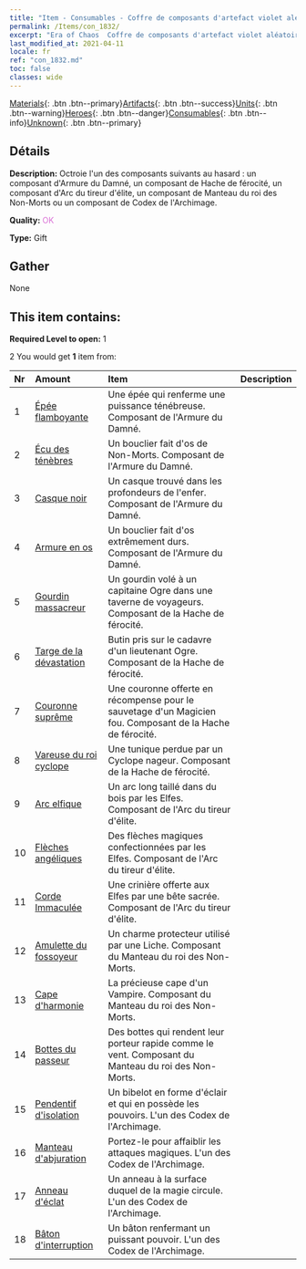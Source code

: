 ```yaml
---
title: "Item - Consumables - Coffre de composants d'artefact violet aléatoire"
permalink: /Items/con_1832/
excerpt: "Era of Chaos  Coffre de composants d'artefact violet aléatoire"
last_modified_at: 2021-04-11
locale: fr
ref: "con_1832.md"
toc: false
classes: wide
---
```

 [Materials](/fr/Items/){: .btn .btn--primary}[Artifacts](/fr/Items/Artifacts/){: .btn .btn--success}[Units](/fr/Items/Units/){: .btn .btn--warning}[Heroes](/fr/Items/Heroes/){: .btn .btn--danger}[Consumables](/fr/Items/Consumables/){: .btn .btn--info}[Unknown](/fr/Items/Unknown/){: .btn .btn--primary}

## Détails
 **Description:** Octroie l'un des composants suivants au hasard : un composant d'Armure du Damné, un composant de Hache de férocité, un composant d'Arc du tireur d'élite, un composant de Manteau du roi des Non-Morts ou un composant de Codex de l'Archimage.

 **Quality:** <span style="color: #DA70D6">OK</span>

 **Type:** Gift

## Gather

  None

## This item contains:

 **Required Level to open:** 1

 2 You would get **1** item  from:

  | Nr | Amount |     Item    | Description |
  |:---|:-------|:------------|:-----------:|
  | 1 | [Épée flamboyante](/fr/Items/art_121/) | Une épée qui renferme une puissance ténébreuse. Composant de l'Armure du Damné. | 
  | 2 | [Écu des ténèbres](/fr/Items/art_122/) | Un bouclier fait d'os de Non-Morts. Composant de l'Armure du Damné. | 
  | 3 | [Casque noir](/fr/Items/art_123/) | Un casque trouvé dans les profondeurs de l'enfer. Composant de l'Armure du Damné. | 
  | 4 | [Armure en os](/fr/Items/art_124/) | Un bouclier fait d'os extrêmement durs. Composant de l'Armure du Damné. | 
  | 5 | [Gourdin massacreur](/fr/Items/art_125/) | Un gourdin volé à un capitaine Ogre dans une taverne de voyageurs. Composant de la Hache de férocité. | 
  | 6 | [Targe de la dévastation](/fr/Items/art_126/) | Butin pris sur le cadavre d'un lieutenant Ogre. Composant de la Hache de férocité. | 
  | 7 | [Couronne suprême](/fr/Items/art_127/) | Une couronne offerte en récompense pour le sauvetage d'un Magicien fou. Composant de la Hache de férocité. | 
  | 8 | [Vareuse du roi cyclope](/fr/Items/art_128/) | Une tunique perdue par un Cyclope nageur. Composant de la Hache de férocité. | 
  | 9 | [Arc elfique](/fr/Items/art_103/) | Un arc long taillé dans du bois par les Elfes. Composant de l'Arc du tireur d'élite. | 
  | 10 | [Flèches angéliques](/fr/Items/art_104/) | Des flèches magiques confectionnées par les Elfes. Composant de l'Arc du tireur d'élite. | 
  | 11 | [Corde Immaculée](/fr/Items/art_105/) | Une crinière offerte aux Elfes par une bête sacrée. Composant de l'Arc du tireur d'élite. | 
  | 12 | [Amulette du fossoyeur](/fr/Items/art_129/) | Un charme protecteur utilisé par une Liche. Composant du Manteau du roi des Non-Morts. | 
  | 13 | [Cape d'harmonie](/fr/Items/art_130/) | La précieuse cape d'un Vampire. Composant du Manteau du roi des Non-Morts. | 
  | 14 | [Bottes du passeur](/fr/Items/art_131/) | Des bottes qui rendent leur porteur rapide comme le vent. Composant du Manteau du roi des Non-Morts. | 
  | 15 | [Pendentif d'isolation](/fr/Items/art_136/) | Un bibelot en forme d'éclair et qui en possède les pouvoirs. L'un des Codex de l'Archimage. | 
  | 16 | [Manteau d'abjuration](/fr/Items/art_137/) | Portez-le pour affaiblir les attaques magiques. L'un des Codex de l'Archimage. | 
  | 17 | [Anneau d'éclat](/fr/Items/art_138/) | Un anneau à la surface duquel de la magie circule. L'un des Codex de l'Archimage. | 
  | 18 | [Bâton d'interruption](/fr/Items/art_139/) | Un bâton renfermant un puissant pouvoir. L'un des Codex de l'Archimage. | 
